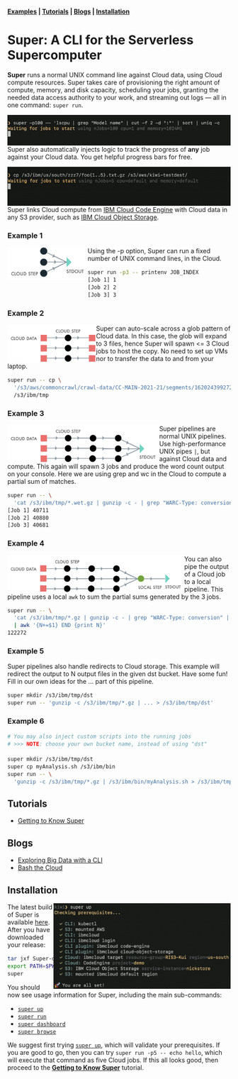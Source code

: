 #### [Examples](#examples)  | [Tutorials](#tutorials) | [Blogs](#blogs) | [Installation](#installation)

# Super: A CLI for the Serverless Supercomputer

**Super** runs a normal UNIX command line against Cloud data, using
Cloud compute resources. Super takes care of provisioning the right
amount of compute, memory, and disk capacity, scheduling your jobs,
granting the needed data access authority to your work, and streaming
out logs &mdash; all in one command: `super run`.

<img title="Super takes a normal UNIX command line, and runs it in parallel, in the Cloud" alt="Super auto-scales normal UNIX command lines" src="docs/blogs/1-Super-Overview/super-lscpu-100-with-progress.gif" align="right" width="550">

Super also automatically injects logic to track the progress of
**any** job against your Cloud data. You get helpful progress bars for
free.

<img title="Super can copy your Cloud data rapidly, across providers or regions within the Cloud" alt="Animated GIF of super copy" src="docs/blogs/1-Super-Overview/super-cp-5-with-progress.gif" align="right" width="550">

Super links Cloud compute from [IBM Cloud Code
Engine](https://www.ibm.com/cloud/code-engine) with Cloud data in any
S3 provider, such as [IBM Cloud Object
Storage](https://www.ibm.com/cloud/object-storage).

### Example 1

<img src="docs/images/runvis1.png" align="left" height="75">

Using the -p option, Super can run a fixed number of UNIX command
lines, in the Cloud.

```sh
super run -p3 -- printenv JOB_INDEX
[Job 1] 1
[Job 2] 2
[Job 3] 3
```

### Example 2

<img src="docs/images/runvis2.png" align="left" height="85">

Super can auto-scale across a glob pattern of Cloud data. In this
case, the glob will expand to 3 files, hence Super will spawn <= 3
Cloud jobs to host the copy. No need to set up VMs nor to transfer the
data to and from your laptop.

```sh
super run -- cp \
  '/s3/aws/commoncrawl/crawl-data/CC-MAIN-2021-21/segments/1620243992721.31/wet/*-0000{1,2,3}.warc.wet.gz' \
  /s3/ibm/tmp
```

### Example 3

<img src="docs/images/runvis3.png" align="left" height="85">

Super pipelines are normal UNIX pipelines. Use high-performance UNIX
pipes `|`, but against Cloud data and compute.  This again will spawn
3 jobs and produce the word count output on your console. Here we are
using grep and wc in the Cloud to compute a partial sum of matches.

```sh
super run -- \
  'cat /s3/ibm/tmp/*.wet.gz | gunzip -c - | grep "WARC-Type: conversion" | wc -l'
[Job 1] 40711
[Job 2] 40880
[Job 3] 40681
```

### Example 4

<img src="docs/images/runvis4.png" align="left" height="85">

You can also pipe the output of a Cloud job to a local pipeline. This
pipeline uses a local `awk` to sum the partial sums generated by the 3
jobs.

```sh
super run -- \
  'cat /s3/ibm/tmp/*.gz | gunzip -c - | grep "WARC-Type: conversion" | wc -l' \
  | awk '{N+=$1} END {print N}'
122272
```

### Example 5

Super pipelines also handle redirects to Cloud storage. This example
will redirect the output to N output files in the given dst bucket.
Have some fun! Fill in our own ideas for the ... part of this
pipeline.

```sh
super mkdir /s3/ibm/tmp/dst
super run -- 'gunzip -c /s3/ibm/tmp/*.gz | ... > /s3/ibm/tmp/dst'
```

### Example 6

```sh
# You may also inject custom scripts into the running jobs
# >>> NOTE: choose your own bucket name, instead of using "dst"

super mkdir /s3/ibm/tmp/dst
super cp myAnalysis.sh /s3/ibm/bin
super run -- \
  'gunzip -c /s3/ibm/tmp/*.gz | /s3/ibm/bin/myAnalysis.sh > /s3/ibm/tmp/dst'
```

## Tutorials

- [Getting to Know Super](docs/tutorial/basics/#readme)

## Blogs

- [Exploring Big Data with a CLI](https://medium.com/the-graphical-terminal/exploring-big-data-with-a-cli-59af31d38756)
- [Bash the Cloud](docs/blogs/1-Super-Overview/README.md#readme)

## Installation

<img title="The super up command helps you with prerequisites" alt="The super up command helps you with prerequisites" src="docs/tutorial/basics/super-up.png" align="right" width="400">

The latest build of Super is available
[here](https://github.com/IBM/super/releases). After you have downloaded
your release:

```sh
tar jxf Super-darwin-x64.tar.bz2
export PATH=$PWD/Super-darwin-x64/Super.app/Contents/Resources:$PATH
super
```

You should now see usage information for Super, including the main
sub-commands:
- [`super up`](docs/commands/super-up.md)
- [`super run`](docs/commands/super-run.md)
- [`super dashboard`](docs/tutorial/basics/super-dashboard.md)
- [`super browse`](docs/tutorial/basics/super-browse.md)

We suggest first trying [`super up`](docs/commands/super-up.md), which
will validate your prerequisites. If you are good to go, then you can
try `super run -p5 -- echo hello`, which will execute that command as
five Cloud jobs. If this all looks good, then proceed to the
[**Getting to Know Super**](docs/tutorial/basics#readme) tutorial.
